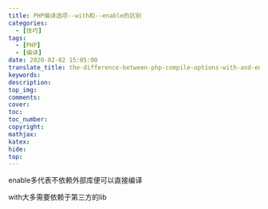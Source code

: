 ```yaml
---
title: PHP编译选项--with和--enable的区别
categories:
  - [技巧]
tags:
  - [PHP]
  - [编译]
date: 2020-02-02 15:05:00
translate_title: the-difference-between-php-compile-options-with-and-enable
keywords:
description:
top_img: 
comments:
cover: 
toc:
toc_number:
copyright:
mathjax:
katex:
hide:
top:
---
```

enable多代表不依赖外部库便可以直接编译

with大多需要依赖于第三方的lib